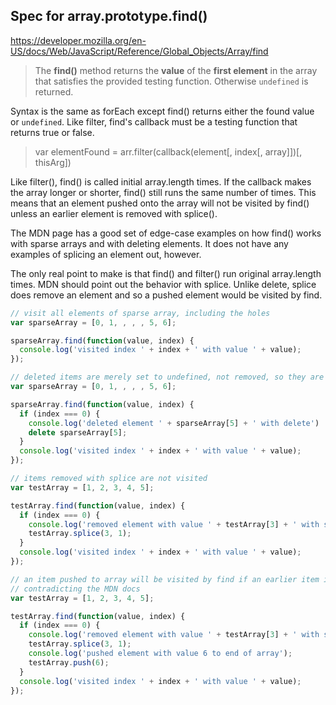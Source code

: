 ## Spec for array.prototype.find()
https://developer.mozilla.org/en-US/docs/Web/JavaScript/Reference/Global_Objects/Array/find

>The **find()** method returns the **value** of the **first element** in the array that satisfies the provided testing function. Otherwise `undefined` is returned.

Syntax is the same as forEach except find() returns either the found value or `undefined`. Like filter, find's callback must be a testing function that returns true or false.

>var elementFound = arr.filter(callback(element[, index[, array]])[, thisArg])

Like filter(), find() is called initial array.length times. If the callback makes the array longer or shorter, find() still runs the same number of times. This means that an element pushed onto the array will not be visited by find() unless an earlier element is removed with splice().

The MDN page has a good set of edge-case examples on how find() works with sparse arrays and with deleting elements. It does not have any examples of splicing an element out, however.

The only real point to make is that find() and filter() run original array.length times. MDN should point out the behavior with splice. Unlike delete, splice does remove an element and so a pushed element would be visited by find.

```javascript
// visit all elements of sparse array, including the holes
var sparseArray = [0, 1, , , , 5, 6];

sparseArray.find(function(value, index) {
  console.log('visited index ' + index + ' with value ' + value);
});
```

```javascript
// deleted items are merely set to undefined, not removed, so they are still visited
var sparseArray = [0, 1, , , , 5, 6];

sparseArray.find(function(value, index) {
  if (index === 0) {
    console.log('deleted element ' + sparseArray[5] + ' with delete')
    delete sparseArray[5];
  }
  console.log('visited index ' + index + ' with value ' + value);
});
```

```javascript
// items removed with splice are not visited
var testArray = [1, 2, 3, 4, 5];

testArray.find(function(value, index) {
  if (index === 0) {
    console.log('removed element with value ' + testArray[3] + ' with splice')
    testArray.splice(3, 1);
  }
  console.log('visited index ' + index + ' with value ' + value);
});
```

```javascript
// an item pushed to array will be visited by find if an earlier item is removed by splice
// contradicting the MDN docs
var testArray = [1, 2, 3, 4, 5];

testArray.find(function(value, index) {
  if (index === 0) {
    console.log('removed element with value ' + testArray[3] + ' with splice')
    testArray.splice(3, 1);
    console.log('pushed element with value 6 to end of array');
    testArray.push(6);
  }
  console.log('visited index ' + index + ' with value ' + value);
});
```


